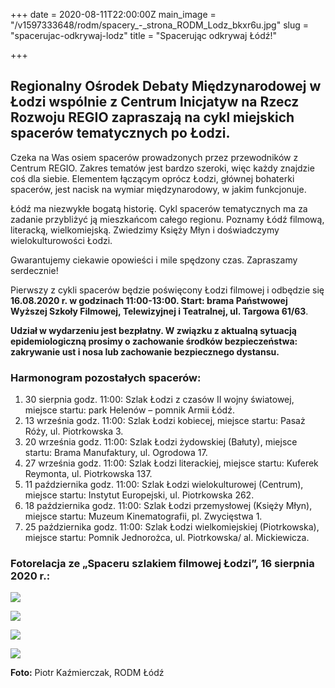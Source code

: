 +++
date = 2020-08-11T22:00:00Z
main_image = "/v1597333648/rodm/spacery_-_strona_RODM_Lodz_bkxr6u.jpg"
slug = "spacerujac-odkrywaj-lodz"
title = "Spacerując odkrywaj Łódź!"

+++
## Regionalny Ośrodek Debaty Międzynarodowej w Łodzi wspólnie z Centrum Inicjatyw na Rzecz Rozwoju REGIO zapraszają na cykl miejskich spacerów tematycznych po Łodzi.

Czeka na Was osiem spacerów prowadzonych przez przewodników z Centrum REGIO. Zakres tematów jest bardzo szeroki, więc każdy znajdzie coś dla siebie. Elementem łączącym oprócz Łodzi, głównej bohaterki spacerów, jest nacisk na wymiar międzynarodowy, w jakim funkcjonuje.

Łódź ma niezwykłe bogatą historię. Cykl spacerów tematycznych ma za zadanie przybliżyć ją mieszkańcom całego regionu. Poznamy Łódź filmową, literacką, wielkomiejską. Zwiedzimy Księży Młyn i doświadczymy wielokulturowości Łodzi.

Gwarantujemy ciekawie opowieści i mile spędzony czas. Zapraszamy serdecznie!

Pierwszy z cykli spacerów będzie poświęcony Łodzi filmowej i odbędzie się **16.08.2020 r. w godzinach 11:00-13:00. Start: brama Państwowej Wyższej Szkoły Filmowej, Telewizyjnej i Teatralnej, ul. Targowa 61/63**.

**Udział w wydarzeniu jest bezpłatny. W związku z aktualną sytuacją epidemiologiczną prosimy o zachowanie środków bezpieczeństwa: zakrywanie ust i nosa lub zachowanie bezpiecznego dystansu.**

### Harmonogram pozostałych spacerów:

1. 30 sierpnia godz. 11:00: Szlak Łodzi z czasów II wojny światowej, miejsce startu: park Helenów – pomnik Armii Łódź.
2. 13 września godz. 11:00: Szlak Łodzi kobiecej, miejsce startu: Pasaż Róży, ul. Piotrkowska 3.
3. 20 września godz. 11:00: Szlak Łodzi żydowskiej (Bałuty), miejsce startu: Brama Manufaktury, ul. Ogrodowa 17.
4. 27 września godz. 11:00: Szlak Łodzi literackiej, miejsce startu: Kuferek Reymonta, ul. Piotrkowska 137.
5. 11 października godz. 11:00: Szlak Łodzi wielokulturowej (Centrum), miejsce startu: Instytut Europejski, ul. Piotrkowska 262.
6. 18 października godz. 11:00: Szlak Łodzi przemysłowej (Księży Młyn), miejsce startu: Muzeum Kinematografii, pl. Zwycięstwa 1.
7. 25 października godz. 11:00: Szlak Łodzi wielkomiejskiej (Piotrkowska), miejsce startu: Pomnik Jednorożca, ul. Piotrkowska/ al. Mickiewicza.

### Fotorelacja ze „Spaceru szlakiem filmowej Łodzi”, 16 sierpnia 2020 r.:

![](https://res.cloudinary.com/inspro/image/upload/v1597836248/rodm/2020-08-18_01.49.18_1_lxrytr.jpg)

![](https://res.cloudinary.com/inspro/image/upload/v1597836402/rodm/2020-08-18_01.49.10_1_xdddvd.jpg)

![](https://res.cloudinary.com/inspro/image/upload/v1597836500/rodm/2020-08-18_01.49.01_1_u6ybpo.jpg)

![](https://res.cloudinary.com/inspro/image/upload/v1597836672/rodm/2020-08-18_01.48.50_1_p1upeo.jpg)

**Foto:** Piotr Kaźmierczak, RODM Łódź